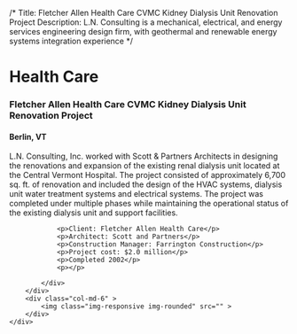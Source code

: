/*
Title: Fletcher Allen Health Care CVMC Kidney Dialysis Unit Renovation Project
Description: L.N. Consulting is a mechanical, electrical, and energy services engineering design firm, with geothermal and renewable energy systems integration experience
*/

# Health Care

<div>
	<div class="row">
		<div class="col-md-6" >
			<div class="well" >
				<h3>Fletcher Allen Health Care CVMC Kidney Dialysis Unit Renovation Project</h3>
				<h4>Berlin, VT</h4>
				<p>
   
   L.N. Consulting, Inc. worked with Scott & Partners Architects in designing the renovations and expansion of the existing renal dialysis unit located at the Central Vermont Hospital.  The project consisted of approximately 6,700 sq. ft. of renovation and included the design of the HVAC systems, dialysis unit water treatment systems and electrical systems. The project was completed under multiple phases while maintaining the operational status of the existing dialysis unit and support facilities.
</p>
				
				<p>Client: Fletcher Allen Health Care</p>
				<p>Architect: Scott and Partners</p>
				<p>Construction Manager: Farrington Construction</p>
				<p>Project cost: $2.0 million</p>
				<p>Completed 2002</p>
				<p></p>
				
			</div>
		</div>
		<div class="col-md-6" >
			<img class="img-responsive img-rounded" src="" >
		</div>
	</div>
</div>
